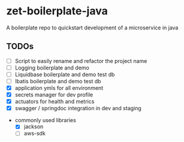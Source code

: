 # zet-boilerplate-java
A boilerplate repo to quickstart development of a microservice in java


## TODOs
 - [ ] Script to easily rename and refactor the project name 
 - [ ] Logging boilerplate and demo
 - [ ] Liquidbase boilerplate and demo test db
 - [ ] Ibatis boilerplate and demo test db
 - [x] application ymls for all environment
 - [x] secrets manager for dev profile
 - [x] actuators for health and metrics
 - [x] swagger / springdoc integration in dev and staging
 - commonly used libraries
      - [x] jackson 
      - [ ] aws-sdk
